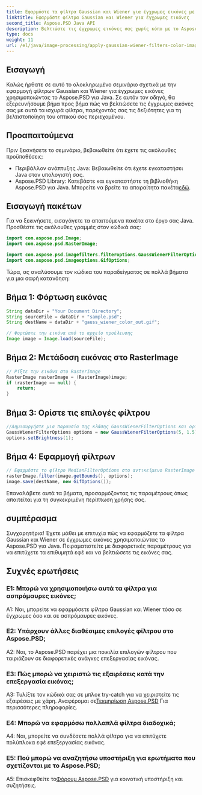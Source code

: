 ```yaml
---
title: Εφαρμόστε τα φίλτρα Gaussian και Wiener για έγχρωμες εικόνες με το Aspose.PSD για Java
linktitle: Εφαρμόστε φίλτρα Gaussian και Wiener για έγχρωμες εικόνες
second_title: Aspose.PSD Java API
description: Βελτιώστε τις έγχρωμες εικόνες σας χωρίς κόπο με το Aspose.PSD για Java. Μάθετε να εφαρμόζετε τα φίλτρα Gaussian και Wiener βήμα προς βήμα για εντυπωσιακά οπτικά αποτελέσματα.
type: docs
weight: 11
url: /el/java/image-processing/apply-gaussian-wiener-filters-color-image/
---
```

## Εισαγωγή

Καλώς ήρθατε σε αυτό το ολοκληρωμένο σεμινάριο σχετικά με την εφαρμογή φίλτρων Gaussian και Wiener για έγχρωμες εικόνες χρησιμοποιώντας το Aspose.PSD για Java. Σε αυτόν τον οδηγό, θα εξερευνήσουμε βήμα προς βήμα πώς να βελτιώσετε τις έγχρωμες εικόνες σας με αυτά τα ισχυρά φίλτρα, παρέχοντάς σας τις δεξιότητες για τη βελτιστοποίηση του οπτικού σας περιεχομένου.

## Προαπαιτούμενα

Πριν ξεκινήσετε το σεμινάριο, βεβαιωθείτε ότι έχετε τις ακόλουθες προϋποθέσεις:

- Περιβάλλον ανάπτυξης Java: Βεβαιωθείτε ότι έχετε εγκαταστήσει Java στον υπολογιστή σας.
-  Aspose.PSD Library: Κατεβάστε και εγκαταστήστε τη βιβλιοθήκη Aspose.PSD για Java. Μπορείτε να βρείτε τα απαραίτητα πακέτα[εδώ](https://releases.aspose.com/psd/java/).

## Εισαγωγή πακέτων

Για να ξεκινήσετε, εισαγάγετε τα απαιτούμενα πακέτα στο έργο σας Java. Προσθέστε τις ακόλουθες γραμμές στον κώδικά σας:

```java
import com.aspose.psd.Image;
import com.aspose.psd.RasterImage;

import com.aspose.psd.imagefilters.filteroptions.GaussWienerFilterOptions;
import com.aspose.psd.imageoptions.GifOptions;
```

Τώρα, ας αναλύσουμε τον κώδικα του παραδείγματος σε πολλά βήματα για μια σαφή κατανόηση:

## Βήμα 1: Φόρτωση εικόνας

```java
String dataDir = "Your Document Directory";
String sourceFile = dataDir + "sample.psd";
String destName = dataDir + "gauss_wiener_color_out.gif";

// Φορτώστε την εικόνα από το αρχείο προέλευσης
Image image = Image.load(sourceFile);
```

## Βήμα 2: Μετάδοση εικόνας στο RasterImage

```java
// Ρίξτε την εικόνα στο RasterImage
RasterImage rasterImage = (RasterImage)image;
if (rasterImage == null) {
    return;
}
```

## Βήμα 3: Ορίστε τις επιλογές φίλτρου

```java
//Δημιουργήστε μια παρουσία της κλάσης GaussWienerFilterOptions και ορίστε το μέγεθος της ακτίνας και την ομαλή τιμή.
GaussWienerFilterOptions options = new GaussWienerFilterOptions(5, 1.5);
options.setBrightness(1);
```

## Βήμα 4: Εφαρμογή φίλτρων

```java
// Εφαρμόστε το φίλτρο MedianFilterOptions στο αντικείμενο RasterImage και αποθηκεύστε την εικόνα που προκύπτει
rasterImage.filter(image.getBounds(), options);
image.save(destName, new GifOptions());
```

Επαναλάβετε αυτά τα βήματα, προσαρμόζοντας τις παραμέτρους όπως απαιτείται για τη συγκεκριμένη περίπτωση χρήσης σας.

## συμπέρασμα

Συγχαρητήρια! Έχετε μάθει με επιτυχία πώς να εφαρμόζετε τα φίλτρα Gaussian και Wiener σε έγχρωμες εικόνες χρησιμοποιώντας το Aspose.PSD για Java. Πειραματιστείτε με διαφορετικές παραμέτρους για να επιτύχετε τα επιθυμητά εφέ και να βελτιώσετε τις εικόνες σας.

## Συχνές ερωτήσεις

### Ε1: Μπορώ να χρησιμοποιήσω αυτά τα φίλτρα για ασπρόμαυρες εικόνες;

A1: Ναι, μπορείτε να εφαρμόσετε φίλτρα Gaussian και Wiener τόσο σε έγχρωμες όσο και σε ασπρόμαυρες εικόνες.

### Ε2: Υπάρχουν άλλες διαθέσιμες επιλογές φίλτρου στο Aspose.PSD;

A2: Ναι, το Aspose.PSD παρέχει μια ποικιλία επιλογών φίλτρου που ταιριάζουν σε διαφορετικές ανάγκες επεξεργασίας εικόνας.

### Ε3: Πώς μπορώ να χειριστώ τις εξαιρέσεις κατά την επεξεργασία εικόνας;

 A3: Τυλίξτε τον κώδικά σας σε μπλοκ try-catch για να χειριστείτε τις εξαιρέσεις με χάρη. Αναφέρομαι σε[Τεκμηρίωση Aspose.PSD](https://reference.aspose.com/psd/java/) Για περισσότερες πληροφορίες.

### Ε4: Μπορώ να εφαρμόσω πολλαπλά φίλτρα διαδοχικά;

A4: Ναι, μπορείτε να συνδέσετε πολλά φίλτρα για να επιτύχετε πολύπλοκα εφέ επεξεργασίας εικόνας.

### Ε5: Πού μπορώ να αναζητήσω υποστήριξη για ερωτήματα που σχετίζονται με το Aspose.PSD;

 A5: Επισκεφθείτε το[Φόρουμ Aspose.PSD](https://forum.aspose.com/c/psd/34) για κοινοτική υποστήριξη και συζητήσεις.